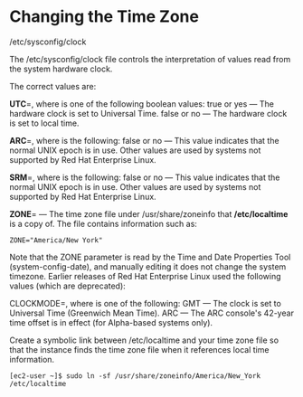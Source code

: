 # Changing the Time Zone

/etc/sysconfig/clock

The /etc/sysconfig/clock file controls the interpretation of values read from the system hardware clock.

The correct values are:

**UTC**=, where  is one of the following boolean values: true or yes — The hardware clock is set to Universal Time. false or no — The hardware clock is set to local time.

**ARC**=, where  is the following: false or no — This value indicates that the normal UNIX epoch is in use. Other values are used by systems not supported by Red Hat Enterprise Linux.

**SRM**=, where  is the following: false or no — This value indicates that the normal UNIX epoch is in use. Other values are used by systems not supported by Red Hat Enterprise Linux.

**ZONE**= — The time zone file under /usr/share/zoneinfo that **/etc/localtime** is a copy of. The file contains information such as:

```text
ZONE="America/New York"
```

Note that the ZONE parameter is read by the Time and Date Properties Tool \(system-config-date\), and manually editing it does not change the system timezone. Earlier releases of Red Hat Enterprise Linux used the following values \(which are deprecated\):

CLOCKMODE=, where  is one of the following: GMT — The clock is set to Universal Time \(Greenwich Mean Time\). ARC — The ARC console's 42-year time offset is in effect \(for Alpha-based systems only\).

Create a symbolic link between /etc/localtime and your time zone file so that the instance finds the time zone file when it references local time information.

```text
[ec2-user ~]$ sudo ln -sf /usr/share/zoneinfo/America/New_York /etc/localtime
```

